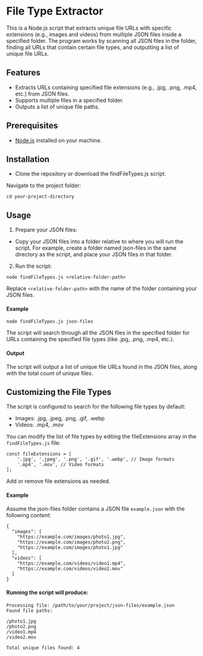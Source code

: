 # File Type Extractor

This is a Node.js script that extracts unique file URLs with specific extensions (e.g., images and videos) from multiple JSON files inside a specified folder. The program works by scanning all JSON files in the folder, finding all URLs that contain certain file types, and outputting a list of unique file URLs.

## Features
- Extracts URLs containing specified file extensions (e.g., .jpg, .png, .mp4, etc.) from JSON files.
- Supports multiple files in a specified folder.
- Outputs a list of unique file paths.

## Prerequisites
- [Node.js](https://nodejs.org/) installed on your machine.

## Installation

- Clone the repository or download the findFileTypes.js script.

Navigate to the project folder:

```
cd your-project-directory
```

## Usage
1. Prepare your JSON files:

- Copy your JSON files into a folder relative to where you will run the script. For example, create a folder named json-files in the same directory as the script, and place your JSON files in that folder.

2. Run the script:

```
node findFileTypes.js <relative-folder-path>
```

Replace `<relative-folder-path>` with the name of the folder containing your JSON files.

#### Example

```
node findFileTypes.js json-files
```

The script will search through all the JSON files in the specified folder for URLs containing the specified file types (like .jpg, .png, .mp4, etc.).

#### Output

The script will output a list of unique file URLs found in the JSON files, along with the total count of unique files.

## Customizing the File Types
The script is configured to search for the following file types by default:

- Images: .jpg, .jpeg, .png, .gif, .webp
- Videos: .mp4, .mov

You can modify the list of file types by editing the fileExtensions array in the `findFileTypes.js` file:


```
const fileExtensions = [
    '.jpg', '.jpeg', '.png', '.gif', '.webp', // Image formats
    '.mp4', '.mov', // Video formats
];
```

Add or remove file extensions as needed.

#### Example

Assume the json-files folder contains a JSON file `example.json` with the following content:

```
{
  "images": [
    "https://example.com/images/photo1.jpg",
    "https://example.com/images/photo2.png",
    "https://example.com/images/photo1.jpg"
  ],
  "videos": [
    "https://example.com/videos/video1.mp4",
    "https://example.com/videos/video2.mov"
  ]
}
```


#### Running the script will produce:

```
Processing file: /path/to/your/project/json-files/example.json
Found file paths:

/photo1.jpg
/photo2.png
/video1.mp4
/video2.mov

Total unique files found: 4
```